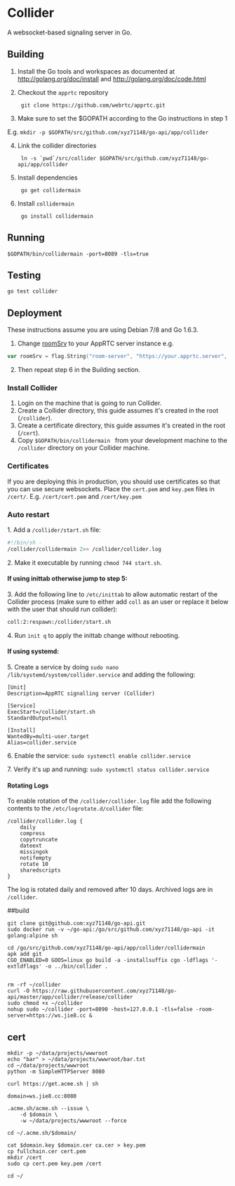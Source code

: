 # Collider

A websocket-based signaling server in Go.

## Building

1. Install the Go tools and workspaces as documented at http://golang.org/doc/install and http://golang.org/doc/code.html

2. Checkout the `apprtc` repository

        git clone https://github.com/webrtc/apprtc.git

3. Make sure to set the $GOPATH according to the Go instructions in step 1

  E.g. `mkdir -p $GOPATH/src/github.com/xyz71148/go-api/app/collider`

4. Link the collider directories 
        
        ln -s `pwd`/src/collider $GOPATH/src/github.com/xyz71148/go-api/app/collider

5. Install dependencies

        go get collidermain

6. Install `collidermain`

        go install collidermain

## Running

    $GOPATH/bin/collidermain -port=8089 -tls=true

## Testing

    go test collider

## Deployment
These instructions assume you are using Debian 7/8 and Go 1.6.3.

1. Change [roomSrv](https://github.com/webrtc/apprtc/blob/master/src/collider/collidermain/main.go#L16) to your AppRTC server instance e.g.

```go
var roomSrv = flag.String("room-server", "https://your.apprtc.server", "The origin of the room server")
```

2. Then repeat step 6 in the Building section.

### Install Collider
1. Login on the machine that is going to run Collider.
2. Create a Collider directory, this guide assumes it's created in the root (`/collider`).
3. Create a certificate directory, this guide assumes it's created in the root (`/cert`).
4. Copy `$GOPATH/bin/collidermain ` from your development machine to the `/collider` directory on your Collider machine.

### Certificates
If you are deploying this in production, you should use certificates so that you can use secure websockets. Place the `cert.pem` and `key.pem` files in `/cert/`. E.g. `/cert/cert.pem` and `/cert/key.pem`

### Auto restart
1\. Add a `/collider/start.sh` file:

```bash
#!/bin/sh -
/collider/collidermain 2>> /collider/collider.log
```

2\. Make it executable by running `chmod 744 start.sh`.

#### If using inittab otherwise jump to step 5:

3\. Add the following line to `/etc/inittab` to allow automatic restart of the Collider process (make sure to either add `coll` as an user or replace it below with the user that should run collider):
```bash
coll:2:respawn:/collider/start.sh
```
4\. Run `init q` to apply the inittab change without rebooting.

#### If using systemd:

5\. Create a service by doing `sudo nano /lib/systemd/system/collider.service` and adding the following:

```
[Unit]
Description=AppRTC signalling server (Collider)
 
[Service]
ExecStart=/collider/start.sh
StandardOutput=null
 
[Install]
WantedBy=multi-user.target
Alias=collider.service
```
6\. Enable the service: `sudo systemctl enable collider.service`

7\. Verify it's up and running: `sudo systemctl status collider.service`


#### Rotating Logs
To enable rotation of the `/collider/collider.log` file add the following contents to the `/etc/logrotate.d/collider` file:

```
/collider/collider.log {
    daily
    compress
    copytruncate
    dateext
    missingok
    notifempty
    rotate 10
    sharedscripts
}
```

The log is rotated daily and removed after 10 days. Archived logs are in `/collider`.


##build
    
    git clone git@github.com:xyz71148/go-api.git
    sudo docker run -v ~/go-api:/go/src/github.com/xyz71148/go-api -it golang:alpine sh

    cd /go/src/github.com/xyz71148/go-api/app/collider/collidermain
    apk add git
    CGO_ENABLED=0 GOOS=linux go build -a -installsuffix cgo -ldflags '-extldflags' -o ../bin/collider .
    
    
    rm -rf ~/collider
    curl -O https://raw.githubusercontent.com/xyz71148/go-api/master/app/collider/release/collider
    sudo chmod +x ~/collider
    nohup sudo ~/collider -port=8090 -host=127.0.0.1 -tls=false -room-server=https://ws.jie8.cc &
    
## cert 
    
    mkdir -p ~/data/projects/wwwroot
    echo "bar" > ~/data/projects/wwwroot/bar.txt
    cd ~/data/projects/wwwroot
    python -m SimpleHTTPServer 8080
    
    curl https://get.acme.sh | sh
    
    domain=ws.jie8.cc:8080
    
    .acme.sh/acme.sh --issue \
        -d $domain \
        -w ~/data/projects/wwwroot --force
    
    cd ~/.acme.sh/$domain/
    
    cat $domain.key $domain.cer ca.cer > key.pem
    cp fullchain.cer cert.pem
    mkdir /cert
    sudo cp cert.pem key.pem /cert
    
    cd ~/
    